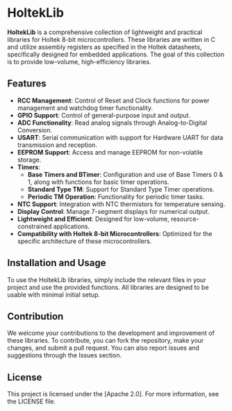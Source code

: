 # HoltekLib

**HoltekLib** is a comprehensive collection of lightweight and practical libraries for Holtek 8-bit microcontrollers. These libraries are written in C and utilize assembly registers as specified in the Holtek datasheets, specifically designed for embedded applications. The goal of this collection is to provide low-volume, high-efficiency libraries.

## Features

- **RCC Management**: Control of Reset and Clock functions for power management and watchdog timer functionality.
- **GPIO Support**: Control of general-purpose input and output.
- **ADC Functionality**: Read analog signals through Analog-to-Digital Conversion.
- **USART**: Serial communication with support for Hardware UART for data transmission and reception.
- **EEPROM Support**: Access and manage EEPROM for non-volatile storage.
- **Timers**: 
  - **Base Timers and BTimer**: Configuration and use of Base Timers 0 & 1, along with functions for basic timer operations.
  - **Standard Type TM**: Support for Standard Type Timer operations.
  - **Periodic TM Operation**: Functionality for periodic timer tasks.
- **NTC Support**: Integration with NTC thermistors for temperature sensing.
- **Display Control**: Manage 7-segment displays for numerical output.
- **Lightweight and Efficient**: Designed for low-volume, resource-constrained applications.
- **Compatibility with Holtek 8-bit Microcontrollers**: Optimized for the specific architecture of these microcontrollers.

## Installation and Usage

To use the HoltekLib libraries, simply include the relevant files in your project and use the provided functions. All libraries are designed to be usable with minimal initial setup.

## Contribution

We welcome your contributions to the development and improvement of these libraries. To contribute, you can fork the repository, make your changes, and submit a pull request. You can also report issues and suggestions through the Issues section.

## License

This project is licensed under the [Apache 2.0]. For more information, see the LICENSE file.
